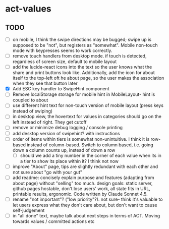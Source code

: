 # act-values

## TODO

- [ ] on mobile, I think the swipe directions may be bugged; swipe up is supposed to be "not", but registers as "somewhat". Mobile non-touch mode with keypresses seems to work correctly.
- [ ] remove touch handlers from desktop mode. if touch is detected, regardless of screen size, default to mobile layout
- [ ] add the lucide-react icons into the text so the user knows what the share and print buttons look like. Additionally, add the icon for about itself to the top-left oft he about page, so the user makes the association when they see that button later 
- [x] Add ESC key handler to SwipeHint component
- [ ] Remove localStorage storage for mobile hint in MobileLayout- hint is coupled to about
- [ ] use different hint text for non-touch version of mobile layout (press keys instead of swiping)
- [ ] in desktop view, the hovertext for values in categories should go on the left instead of right. They get cutoff
- [ ] remove or minimize debug logging / console printing
- [ ] add desktop version of swipehint? with instructions
- [ ] order of items within tiers is somewhat non-unintuitive. I think it is row-based instead of column-based. Switch to column based, i.e. going down a column counts up, instead of down a row
    - [ ] should we add a tiny number in the corner of each value when its in a tier to show its place within it? I think not now
- [ ] improve "About" page, tips are slightly redundant with each other and not sure about "go with your gut"
- [ ] add readme: concisely explain purpose and features (adapting from about page) without "selling" too much. design goals: static server, github pages hostable, don't lose users' work, all state fits in URL, printable results, ergonomic. Code written by Claude Sonnet 4.5.
- [ ] rename "not important"? ("low priority"?). not sure- think it's valuable to let users express what they don't care about, but don't want to cause self-judgement
- [ ] in "all done" text, maybe talk about next steps in terms of ACT. Moving towards values / committed actions etc
